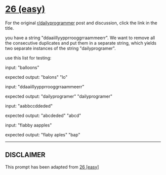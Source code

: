 # [26 (easy)](https://www.reddit.com/r/dailyprogrammer/comments/qzil1/3162012_challenge_26_easy/)

For the original [r/dailyprogrammer](https://www.reddit.com/r/dailyprogrammer/) post and discussion, click the link in the title.

you have a string "ddaaiillyypprrooggrraammeerr". We want to remove all the consecutive duplicates and put them in a separate string, which yields two separate instances of the string "dailyprogramer".

use this list for testing:

input: "balloons"

expected output: "balons" "lo"

input: "ddaaiillyypprrooggrraammeerr"

expected output: "dailyprogramer" "dailyprogramer"

input: "aabbccddeded"

expected output: "abcdeded" "abcd"

input: "flabby aapples"

expected output: "flaby aples" "bap"


----
## **DISCLAIMER**
This prompt has been adapted from [26 [easy]](https://www.reddit.com/r/dailyprogrammer/comments/qzil1/3162012_challenge_26_easy/
)
